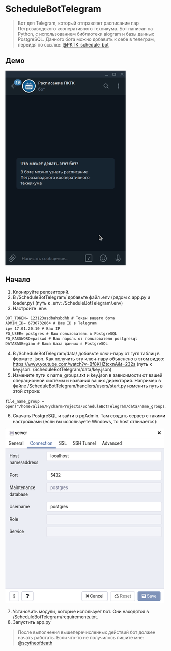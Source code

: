 # ScheduleBotTelegram
> Бот для Telegram, который отправляет расписание пар Петрозаводского кооперативного техникума.
> Бот написан на Python, с использованием библиотеки aiogram и базы данных PostgreSQL.
> Данного бота можно добавить к себе в телеграм, перейдя по ссылке: [@PKTK_schedule_bot](http://telegram.me/PKTK_schedule_bot)

## Демо

![demo](https://github.com/Intercrus/ScheduleBotTelegram/blob/master/Peek%202020-11-12%2001-01.gif)

## Начало
1. Клонируйте репозиторий.
2. В /ScheduleBotTelegram/ добавьте файл .env (рядом с app.py и loader.py) (путь к .env: /ScheduleBotTelegram/.env)
3. Настройте .env:
```
BOT_TOKEN= 123123asdbahsbdhb # Токен вашего бота
ADMIN_ID= 6736732864 # Ваш ID в Telegram
ip= 17.01.20.10 # Ваш IP
PG_USER= postgres # Ваш пользователь в PostgreSQL
PG_PASSWORD=passwd # Ваш пароль от пользователя postgresql
DATABASE=gino # Ваша база данных в PostgreSQL
```
4. В /ScheduleBotTelegram/data/ добавьте ключ-пару от гугл таблиц в формате .json. Как получить эту ключ-пару объяснено в этом видео: https://www.youtube.com/watch?v=Bf8KHZtcxnA&t=232s (путь к key.json: /ScheduleBotTelegram/data/key.json)
5. Измените пути к name_groups.txt и key.json в зависимости от вашей операционной системы и названия ваших директорий. Например в файле /ScheduleBotTelegram/handlers/users/start.py изменить путь в этой строке: 
```
file_name_group = open("/home/alien/PycharmProjects/ScheduleBotTelegram/data/name_groups.txt")
```
6. Скачать PostgreSQL и зайти в pgAdmin. Там создать сервер с такими настройками (если вы используете Windows, то host отличается):

![](https://github.com/Intercrus/ScheduleBotTelegram/blob/master/Screenshot%20from%202020-11-12%2000-50-39.png)

7. Установить модули, которые использует бот. Они находятся в /ScheduleBotTelegram/requirements.txt.
8. Запустить app.py

> После выполнения вышеперечисленных действий бот должен начать работать. Если что-то не получилось пишите мне: [@scytheofdeath](http://telegram.me/scytheofdeath)








